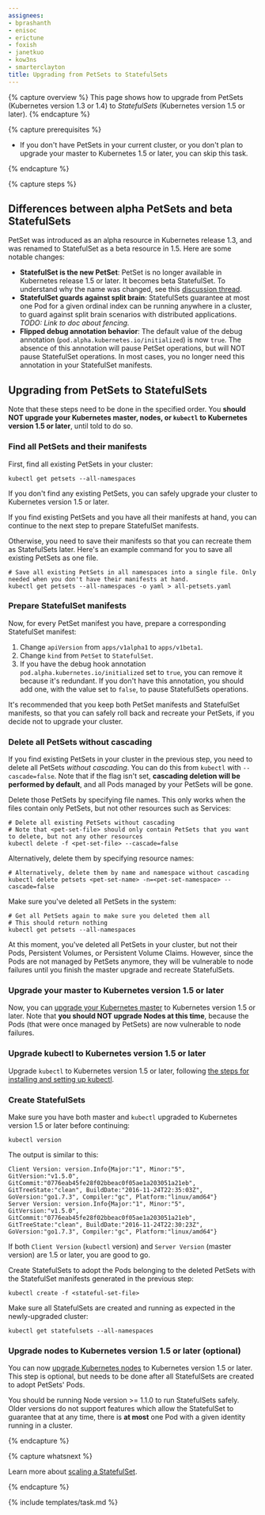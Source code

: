 ```yaml
---
assignees:
- bprashanth
- enisoc
- erictune
- foxish
- janetkuo
- kow3ns
- smarterclayton
title: Upgrading from PetSets to StatefulSets
---
```


{% capture overview %}
This page shows how to upgrade from PetSets (Kubernetes version 1.3 or 1.4) to *StatefulSets* (Kubernetes version 1.5 or later).
{% endcapture %}

{% capture prerequisites %}

* If you don't have PetSets in your current cluster, or you don't plan to upgrade
  your master to Kubernetes 1.5 or later, you can skip this task. 

{% endcapture %}

{% capture steps %}

## Differences between alpha PetSets and beta StatefulSets

PetSet was introduced as an alpha resource in Kubernetes release 1.3, and was renamed to StatefulSet as a beta resource in 1.5. 
Here are some notable changes:

* **StatefulSet is the new PetSet**: PetSet is no longer available in Kubernetes release 1.5 or later. It becomes beta StatefulSet. To understand why the name was changed, see this [discussion thread](https://github.com/kubernetes/kubernetes/issues/27430).
* **StatefulSet guards against split brain**: StatefulSets guarantee at most one Pod for a given ordinal index can be running anywhere in a cluster, to guard against split brain scenarios with distributed applications. *TODO: Link to doc about fencing.*
* **Flipped debug annotation behavior**: The default value of the debug annotation (`pod.alpha.kubernetes.io/initialized`) is now `true`. The absence of this annotation will pause PetSet operations, but will NOT pause StatefulSet operations. In most cases, you no longer need this annotation in your StatefulSet manifests. 


## Upgrading from PetSets to StatefulSets

Note that these steps need to be done in the specified order. You **should
NOT upgrade your Kubernetes master, nodes, or `kubectl` to Kubernetes version
1.5 or later**, until told to do so.

### Find all PetSets and their manifests 

First, find all existing PetSets in your cluster:

```shell
kubectl get petsets --all-namespaces
```

If you don't find any existing PetSets, you can safely upgrade your cluster to
Kubernetes version 1.5 or later.

If you find existing PetSets and you have all their manifests at hand, you can continue to the next step to prepare StatefulSet manifests. 

Otherwise, you need to save their manifests so that you can recreate them as StatefulSets later. 
Here's an example command for you to save all existing PetSets as one file. 

```shell
# Save all existing PetSets in all namespaces into a single file. Only needed when you don't have their manifests at hand. 
kubectl get petsets --all-namespaces -o yaml > all-petsets.yaml
```

### Prepare StatefulSet manifests 

Now, for every PetSet manifest you have, prepare a corresponding StatefulSet manifest: 

1. Change `apiVersion` from `apps/v1alpha1` to `apps/v1beta1`.
2. Change `kind` from `PetSet` to `StatefulSet`.
3. If you have the debug hook annotation `pod.alpha.kubernetes.io/initialized` set to `true`, you can remove it because it's redundant. If you don't have this annotation, you should add one, with the value set to `false`, to pause StatefulSets operations.

It's recommended that you keep both PetSet manifests and StatefulSet manifests, so that you can safely roll back and recreate your PetSets, 
if you decide not to upgrade your cluster. 

### Delete all PetSets without cascading

If you find existing PetSets in your cluster in the previous step, you need to delete all PetSets *without cascading*. You can do this from `kubectl` with `--cascade=false`. 
Note that if the flag isn't set, **cascading deletion will be performed by default**, and all Pods managed by your PetSets will be gone. 

Delete those PetSets by specifying file names. This only works when
the files contain only PetSets, but not other resources such as Services:

```shell
# Delete all existing PetSets without cascading 
# Note that <pet-set-file> should only contain PetSets that you want to delete, but not any other resources
kubectl delete -f <pet-set-file> --cascade=false
```

Alternatively, delete them by specifying resource names: 

```shell
# Alternatively, delete them by name and namespace without cascading
kubectl delete petsets <pet-set-name> -n=<pet-set-namespace> --cascade=false
```

Make sure you've deleted all PetSets in the system:

```shell
# Get all PetSets again to make sure you deleted them all 
# This should return nothing
kubectl get petsets --all-namespaces
```

At this moment, you've deleted all PetSets in your cluster, but not their Pods, Persistent Volumes, or Persistent Volume Claims. 
However, since the Pods are not managed by PetSets anymore, they will be vulnerable to node failures until you finish the master upgrade and recreate StatefulSets.

### Upgrade your master to Kubernetes version 1.5 or later

Now, you can [upgrade your Kubernetes master](/docs/admin/cluster-management/#upgrading-a-cluster) to Kubernetes version 1.5 or later.
Note that **you should NOT upgrade Nodes at this time**, because the Pods
(that were once managed by PetSets) are now vulnerable to node failures. 

### Upgrade kubectl to Kubernetes version 1.5 or later

Upgrade `kubectl` to Kubernetes version 1.5 or later, following [the steps for installing and setting up 
kubectl](/docs/user-guide/prereqs/).

### Create StatefulSets

Make sure you have both master and `kubectl` upgraded to Kubernetes version 1.5
or later before continuing:

```shell
kubectl version
```

The output is similar to this:

```shell
Client Version: version.Info{Major:"1", Minor:"5", GitVersion:"v1.5.0", GitCommit:"0776eab45fe28f02bbeac0f05ae1a203051a21eb", GitTreeState:"clean", BuildDate:"2016-11-24T22:35:03Z", GoVersion:"go1.7.3", Compiler:"gc", Platform:"linux/amd64"}
Server Version: version.Info{Major:"1", Minor:"5", GitVersion:"v1.5.0", GitCommit:"0776eab45fe28f02bbeac0f05ae1a203051a21eb", GitTreeState:"clean", BuildDate:"2016-11-24T22:30:23Z", GoVersion:"go1.7.3", Compiler:"gc", Platform:"linux/amd64"}
```

If both `Client Version` (`kubectl` version) and `Server Version` (master
version) are 1.5 or later, you are good to go.

Create StatefulSets to adopt the Pods belonging to the deleted PetSets with the
StatefulSet manifests generated in the previous step:

```shell
kubectl create -f <stateful-set-file>
```

Make sure all StatefulSets are created and running as expected in the
newly-upgraded cluster:

```shell
kubectl get statefulsets --all-namespaces
```

### Upgrade nodes to Kubernetes version 1.5 or later (optional)

You can now [upgrade Kubernetes nodes](/docs/admin/cluster-management/#upgrading-a-cluster)
to Kubernetes version 1.5 or later. This step is optional, but needs to be done after all StatefulSets
are created to adopt PetSets' Pods.

You should be running Node version >= 1.1.0 to run StatefulSets safely. Older versions do not support features which allow the StatefulSet to guarantee that at any time, there is **at most** one Pod with a given identity running in a cluster.

{% endcapture %}

{% capture whatsnext %}

Learn more about [scaling a StatefulSet](/docs/tasks/manage-stateful-set/scale-stateful-set/).

{% endcapture %}

{% include templates/task.md %}
